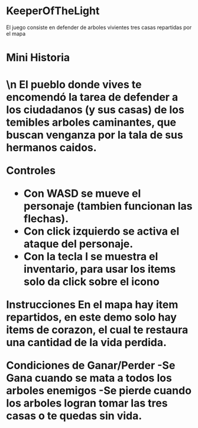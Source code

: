 # KeeperOfTheLight

El juego consiste en defender de arboles vivientes tres casas repartidas por el mapa

<h1>Mini Historia<h1>\n
El pueblo donde vives te encomendó la tarea de defender a los ciudadanos (y sus casas) de los temibles arboles caminantes, que buscan venganza por la tala de sus hermanos caidos.

Controles
- Con WASD se mueve el personaje (tambien funcionan las flechas).
- Con click izquierdo se activa el ataque del personaje.
- Con la tecla I se muestra el inventario, para usar los items solo da click sobre el icono

Instrucciones
En el mapa hay item repartidos, en este demo solo hay items de corazon, el cual te restaura una cantidad de la vida perdida.

Condiciones de Ganar/Perder
-Se Gana cuando se mata a todos los arboles enemigos
-Se pierde cuando los arboles logran tomar las tres casas o te quedas sin vida.
